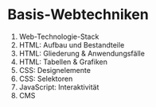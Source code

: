 # Basis-Webtechniken
1. Web-Technologie-Stack
1. HTML: Aufbau und Bestandteile
1. HTML: Gliederung & Anwendungsfälle
1. HTML: Tabellen & Grafiken
1. CSS: Designelemente
1. CSS: Selektoren
1. JavaScript: Interaktivität
1. CMS
